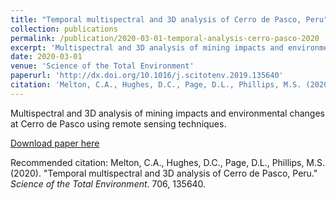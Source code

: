 ```yaml
---
title: "Temporal multispectral and 3D analysis of Cerro de Pasco, Peru"
collection: publications
permalink: /publication/2020-03-01-temporal-analysis-cerro-pasco-2020
excerpt: 'Multispectral and 3D analysis of mining impacts and environmental changes at Cerro de Pasco using remote sensing techniques.'
date: 2020-03-01
venue: 'Science of the Total Environment'
paperurl: 'http://dx.doi.org/10.1016/j.scitotenv.2019.135640'
citation: 'Melton, C.A., Hughes, D.C., Page, D.L., Phillips, M.S. (2020). &quot;Temporal multispectral and 3D analysis of Cerro de Pasco, Peru.&quot; <i>Science of the Total Environment</i>. 706, 135640.'
---
```

Multispectral and 3D analysis of mining impacts and environmental changes at Cerro de Pasco using remote sensing techniques.

[Download paper here](http://dx.doi.org/10.1016/j.scitotenv.2019.135640)

Recommended citation: Melton, C.A., Hughes, D.C., Page, D.L., Phillips, M.S. (2020). "Temporal multispectral and 3D analysis of Cerro de Pasco, Peru." <i>Science of the Total Environment</i>. 706, 135640.